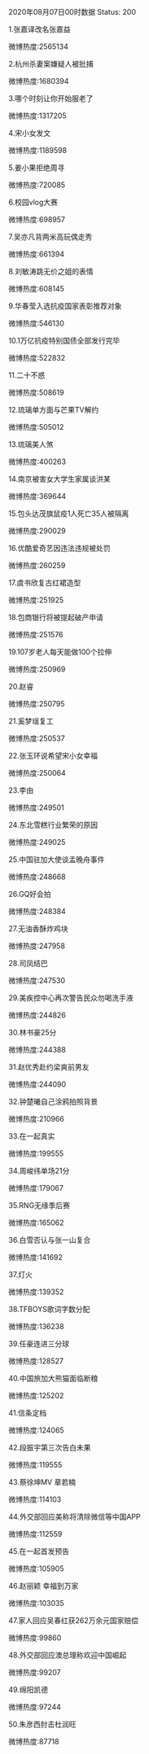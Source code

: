 2020年08月07日00时数据
Status: 200

1.张嘉译改名张嘉益

微博热度:2565134

2.杭州杀妻案嫌疑人被批捕

微博热度:1680394

3.哪个时刻让你开始服老了

微博热度:1317205

4.宋小女发文

微博热度:1189598

5.姜小果拒绝周寻

微博热度:720085

6.校园vlog大赛

微博热度:698957

7.吴亦凡背两米高玩偶走秀

微博热度:661394

8.刘敏涛跳无价之姐的表情

微博热度:608145

9.华春莹入选抗疫国家表彰推荐对象

微博热度:546130

10.1万亿抗疫特别国债全部发行完毕

微博热度:522832

11.二十不惑

微博热度:508619

12.琉璃单方面与芒果TV解约

微博热度:505012

13.琉璃美人煞

微博热度:400263

14.南京被害女大学生家属谈洪某

微博热度:369644

15.包头达茂旗鼠疫1人死亡35人被隔离

微博热度:290029

16.优酷爱奇艺因违法违规被处罚

微博热度:260259

17.虞书欣复古红裙造型

微博热度:251925

18.包商银行将被提起破产申请

微博热度:251576

19.107岁老人每天能做100个拉伸

微博热度:250969

20.赵睿

微博热度:250795

21.奚梦瑶复工

微博热度:250537

22.张玉环说希望宋小女幸福

微博热度:250064

23.李由

微博热度:249501

24.东北雪糕行业繁荣的原因

微博热度:249025

25.中国驻加大使谈孟晚舟事件

微博热度:248668

26.GQ好会拍

微博热度:248384

27.无油香酥炸鸡块

微博热度:247958

28.司凤结巴

微博热度:247530

29.美疾控中心再次警告民众勿喝洗手液

微博热度:244826

30.林书豪25分

微博热度:244388

31.赵优秀赴约梁爽前男友

微博热度:244090

32.钟楚曦自己涂鸦拍照背景

微博热度:210966

33.在一起真实

微博热度:199555

34.周峻纬单场21分

微博热度:179067

35.RNG无缘季后赛

微博热度:165062

36.白雪否认与张一山复合

微博热度:141692

37.灯火

微博热度:139352

38.TFBOYS歌词字数分配

微博热度:136238

39.任豪连进三分球

微博热度:128527

40.中国旅加大熊猫面临断粮

微博热度:125202

41.信条定档

微博热度:124065

42.段振宇第三次告白未果

微博热度:119555

43.蔡徐坤MV 章若楠

微博热度:114103

44.外交部回应美称将清除微信等中国APP

微博热度:112559

45.在一起首发预告

微博热度:105905

46.赵丽颖 幸福到万家

微博热度:103035

47.家人回应吴春红获262万余元国家赔偿

微博热度:99860

48.外交部回应澳总理称欢迎中国崛起

微博热度:99207

49.绵阳凯德

微博热度:97244

50.朱彦西肘击杜润旺

微博热度:87718

